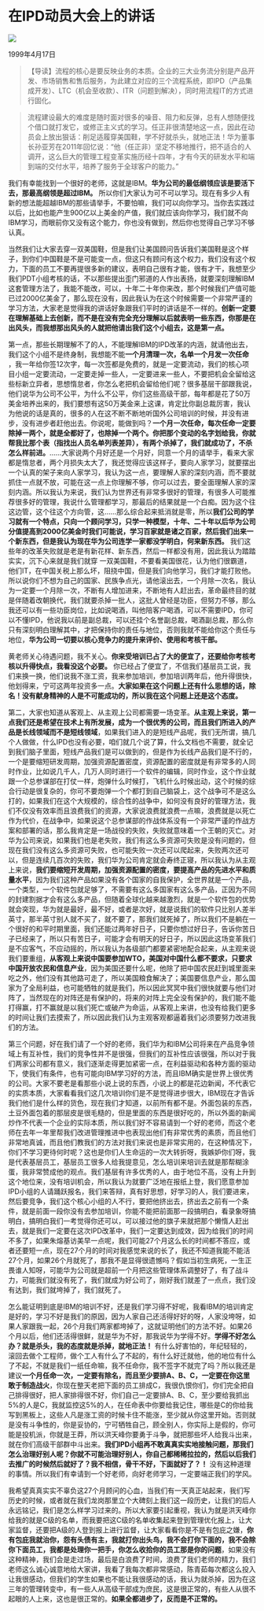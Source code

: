 # 在IPD动员大会上的讲话
<img class="pv" src="https://api.visitor.plantree.me/visitor-badge/pv?namespace=plantree.me&key=renzhengfei-speeches/在IPD动员大会上的讲话.md">


1999年4月17日



>【导读】流程的核心是要反映业务的本质。企业的三大业务流分别是产品开发、市场销售和售后服务，为此建立对应的三个流程系统，即IPD（产品集成开发）、LTC（机会至收款）、ITR（问题到解决），同时用流程IT的方式进行固化。

>流程建设最大的难度是随时面对很多的噪音、阻力和反弹，总有人想随便找个借口就打发它，或修正主义式的学习。任正非很清楚地这一点，因此在动员会上放出狠话：削足适履穿美国鞋，学不好就杀头，就地正法！华为董事长孙亚芳在2011年回忆说：“他（任正非）坚定不移地推行，把不适合的人调开，这么巨大的管理工程变革实施历经十四年，才有今天的研发水平和端到端的交付水平，培养了服务于全球客户的能力。”



我们有幸能找到一个很好的老师，这就是IBM。**华为公司的最低纲领应该是要活下去，那最高纲领是超过IBM。** 所以你们大家认为可不可以学习。现在有多少人有新的想法能超越IBM的那些请举手，不要怕嘛，我们可以向你学习。当你去实践过以后，比如也能产生900亿以上美金的产值，我们就应该向你学习，我们就不向IBM学习，而眼前你又没有这个能力，你也没有做到，然后你也觉得自己学习不够认真。

当然我们让大家去穿一双美国鞋，但是我们让美国顾问告诉我们美国鞋是这个样子，到你们中国鞋是不是可能变一点，但这只有顾问有这个权力，我们没有这个权力，下面的员工不要再提很多新的建议，表明自己很有才能，很有才干，我想至少我们PDT小组考核的话，不以那些提出歪门邪道的人作出表扬，就要深刻理解IBM这套管理方法了，我能不能改，可以，十年二十年你来改，那个时候我们产值可能已过2000亿美金了，那么现在没有，因此我认为在这个时候需要一个非常严谨的学习方法，大家老是觉得我的讲话好象跟我们平时的讲话是不一样的。**创新一定要在理解基础上去创新，而不是在没有完全充分理解以后就表明一些东西，你那是在出风头，而我想那出风头的人就把他请出我们这个小组去，这是第一点。**

第一点，那些长期理解不了的人，不能理解IBM的IPD改革的内涵，就请他出去，我们这个小组不是终身制，我想能不能**一个月清理一次，名单一个月发一次任命** ，我一年给你签12次字，每一次签都是免费的，就是一定要流动，我们的核心项目小组一定要流动，一定要走掉一些人，一定要进来一些人，不要把机会全留给这些标新立异者，思想惰怠者，你怎么老把机会留给他们呢？很多基层干部跟我说，他们说华为公司不公平，为什么不公平，你们这些高级干部，每年都是花了50万美金培养出来的，我们要想有这50万美金来上这课，肯定比你副总裁厉害，我认为他说的话是真的，很多的人在这不断不断地听国外公司培训的时候，并没有进步，没有进步者赶他出去。你说呢，能做到吗？**一个月一次任命，每次任命一定要除掉一两个，就是全都好了，也除掉一个两个。你把那个变动的名字划给我，你就帮我比那个表（指找出人员名单列表差异），有两个杀掉了，我们就成功了，不杀怎么样前进。**……大家说两个月好还是一个月好，同意一个月的请举手，看来大家都是惰怠者，两个月损失太大了，我还觉得应该这样子，要向人家学习，就要摆出一个认真的架子来向人家学习，我认为这一点，要理解人家的深刻内涵，而不要就抓住一点就不放，可能在这一点上你理解不够，你可以过去，要全面理解人家的深刻内涵。所以我认为来说，我们认为世界还有非常多很好的管理，有很多人可能推荐很多好的管理，我说什么管理都学习，那最后的结果就是一个白痴。因为这个往这边管，这个往这个方向管，这……那么综合起来抵消就是零，所以**我们公司的学习就有一个特点，只向一个顾问学习，只学一种模型，十年、二十年以后华为公司分值提高到2000亿美金时我们可能说，学习百家就是诸之百家，然后我们出来一个新东西，但是我认为现在华为公司连学一家都没学明白，何来新东西。** 我们这些年的改革失败就是老是有新花样、新东西，然后一样都没有用，因此我认为踏踏实实，沉下心来就是我们就穿 一双美国鞋，不要看美国很花，认为他们很霸道，他们IT，在中国关税上那么坏，阻挠中国，但是我们向他学习，我们才能打败他。所以说你们不想为自己的国家、民族争点光，请他滚出去，一个月除一次名，我认为一定要一个月除一次，不断有人增加进来，不断地有人赶出去，革命最终目的就是伴随着改朝换代，我们就要杀掉一批人，这批人曾经是功臣，但努力不够，那么我还可以有一些功臣岗位，比如说喝酒，叫他陪客户喝酒，可以不需要IPD，你可以不懂IPD，他说我以前是副总裁，可以还挂个名誉副总裁，喝酒副总裁，那么你只有深刻明白理解其中，才把保持你的责任与地位，否则我就不能给你这个责任与地位，**华为公司一切要以核心竞争力的提升来评价、使用和考核干部。**

黄老师关心待遇问题，我不关心。**你来受培训已占了大的便宜了，还要给你考核考核以升得快点，我看没这个必要。** 你已经占了便宜了，不信我们基层员工说，我们来换一换，他们说我不涨工资，我来参加培训，参加培训两年后，他升得很快，他划得来，宁可这两年投资多一点。**大家如果在这个问题上还有什么思想的话，除名！没有献身精神的人是不可能成功的，所以我在这个问题上还是这个态度。**

第二，大家也知道从客观上、从主观上公司都需要一场变革。**从主观上来说，第一点我们还是希望在技术上有所发展，成为一个很优秀的公司，而且我们所进入的产品是长线领域而不是短线领域**，如果我们进入的是短线产品呢，我们无所谓，搞几个人做做，什么IPD也没有必要，咱们就几个说了算，什么文档也不需要，就全记到我们脑子里面，短线产品我们是可以做到的，但是作为长线产品我们是不行的，一个是要缩短研发周期，加强资源配置密度，资源配置的密度就是有非常多的人同时作业，比如说几千人，几万人同时进行一个软件的编辑，同时作业，这个作业就跟一个总参谋部在打仗一样，炮弹什么时候打，飞机什么时候出动，这个时候的综合行动是很复杂的，你可不要炮弹一个个都打到自己脑袋上，这个战争可不是这么打的，如果我们在这个大规模的，综合性的战争中，如何没有良好的管理方法，我们不仅没有效率而且浪费我们的资源，大家说浪费就浪费一点嘛，浪费就是以死亡作为代价，在战争中，如果说这个总参谋部的作战体系没有一个非常严谨的作战方案和部署的话，那么我肯定是一场战役的失败，失败就意味着一个王朝的灭亡。对华为公司来说，如果我们也是老失败，我们有这么多资源可失败是没有问题的，但现在我们没有这么多资源可失败，也可能失败一次还可以爬起来，失败两次还可以，但是连续几百次的失败，我们华为公司肯定就会寿终正寝，所以我认为从主观上来说，**我们要缩短开发周期，加强资源配置的密度，要提高产品的先进水平和质量水平**，因为我们这种产品如果没有各个国家的自我保护，全世界就是一个产品，一个类型，一个软件包就足够了，不需要有这么多国家有这么多产品，正因为不同的封建割据才会有这么多产品，但随着全球化越来越激烈，就是一个软件包的优势就会突现，华为就是最好，最不好，或者是次好，就是说我们的软件只比别人差半英寸，那半英寸别人就不买了，就不要了，那我们就死掉了，所以我们不是躺在一个很好的和平时期里面，我们还能过两年好日子，只要你想过好日子，告诉你苦日子已经来了，所以只有苦日子，可能才会有明天的好日子，所以因此这场变革我们是不应客气，不应动摇的，所以我认为各级部门都要紧密地配合起来，从主观来说我们要重组，**从客观上来说中国要参加WTO，美国对中国什么都不要求，只要求中国开放农民和信息产业**，因为美国还要什么呢，他除了把中国农民赶到城里面来吃之外，他们没有其他路可走了，所以美国粮食解决了；美国要信息产业，那么国家为了全局利益，也可能牺牲的就是我们，所以因此冥冥中我们很快就要与他们对阵了，当然现在的对阵还是有保护的，将来的对阵上完全没有保护的，我们能不能打得赢，打不赢就是以我们死亡或破产为命运，从客观上来讲，也没有给我们更多的时间让我们去摸索了，所以因此我们认为主观客观都逼着我们必须要努力改进我们的方法。

第三个问题，好在我们请了一个好的老师，我们华为和IBM公司将来在产品竞争领域上有互补性，我们的竞争性并不是很强，但我们的互补性应该很强，所以对于我们两家公司都有意义，我们逐渐走得更加紧密一点，在利益驱动和各种方面的驱动下，使我们有条件，也有可能向IBM学习好的方法，而且IBM确实是世界上很优秀的公司。大家不要老是看那些小说上说的东西，小说上的都是花边新闻，不代表它的实质本质，大家看看我们这几次培训你们是不是觉得进步很大，IBM现在才告诉我们他们是什么样的货色，现在我们才知道，以前所有都不是。外面包装的东西，土豆外面包着的那层皮是很毛糙的，但是里面的东西是很好吃的，所以外面的新闻炒作不代表一个企业的实际本质，所以我们好不容易请到一个好的老师，而这个老师在去年一年里帮我们改进管理推进中也表现出他们有非常优秀的素质，而且他们非常地真诚，而且他们教我们的方法对我们来说也是非常实用的，在这种情况下，你们不学习更待何时呢？这也是你们人生命运的一次大转折呀，我嫉妒你们呀，我是代表基层员工，基层员工很多人给我提意见，怎么培训来培训去就是那帮糊涂蛋，我非常赞成他的观点。我们基层有许多优秀的人，由于地位不高，没有上升到这个地位来，没有培训机会，所以我认为就要广泛地在报纸上登，我们愿意参加IPD小组的人请踊跃报名，我们来答辩，真有好思想，好学习的人，我们要进来，然后要竞争，我们这个核心小组的人不行，要把他挤出去，挤出去之前有一个条件，就是前面一段你没有去参加培训，你能不能把前面那一段搞明白，看录象呀搞明白，搞明白我们一考觉得你还可以，可以接过他的旗子来就把那个懒惰人赶出去，就是我们一定要在这次IPD改革中，我们一定要达到成效，因为给我们的时间不多了，如果朱熔基访美早一点呢，我们可能27个月这么长的时间都不答应，或者还要短一点，现在27个月的时间对我感觉来说的长了，我还不知道我能不能活27个月，如果26个月就死了，那我不是显得很遗憾吗？假如当初生病死，一生正畏谁人知呀，可能华为公司就是超前一个月把这些管理体系调整好了，有了战斗力，可能我们就没有死了，我们就成为好公司了，刚好我们就差了一点点，我们没有达到，我们就垮掉了，我们就死了。

怎么能证明到底是IBM的培训不好，还是我们学习得不好呢，我看IBM的培训肯定是好的，学习不好是我们的原因，因为人家自己还活得好好的呀，人家没垮呀，如果人家跟我一起，26个月我们两家都垮掉了，这就证明他们的方法不好。如果26个月以后，他们还活得很鲜，就是华为不好，那我说华为学得不好。**学得不好怎么办？就是杀头，我的态度就是杀掉，就地正法！** 有什么好害怕的，年纪轻轻的，滚回去做个工程师，做个工人有什么了不起的，有什么好迁就他，他的地位有什么了不起，不就是我们一纸任命嘛，我不任命你，我不签字不就完了吗？所以我还是建议**一个月任命一次，一定要有除名，而且至少要排A、B、C，一定要在你这里敢于制造战火**，你现在整天老把下面的员工排成C，我很仇恨你们，你们完全把自己排得很好，把人家排得很不好，你们自己一定要排A、B、C，至少要给我抓出5%的人是C，我就监控这5%的人，在任命表中你要给我记住，哪些是C的你给我写到黑板上，这些人凡是涨工资的时候卡住不能涨，至少就从你这里开始。否则就是没有斗争性的，你是妥协的，宁可牺牲自己，顾全别人，你实际上是假的，你可能是投机派，你就是王莽，所以洪天峰你要勇于斗争，就把那些坏人给我斗出来，就在你们高级干部群中斗出来。**我们IPD小组再不敢真真实实地接触问题，那我们怎么治理好别人呢？你就不可能治理好别人，你自己都稀稀拉拉的，然后以后我们去推广的时候然后就好了？我不相信，骨干不好，下面就好了？！** 没有这种道理的事情。所以我们有幸请到一个好老师，向好老师学习，一定要端正我们的学风。

我希望真真实实不辜负这27个月顾问的心血，当我们有一天真正站起来，我们写历史的时候，或者就在我们龙岗那里立个大碑刻上我们这一段历史，让我们的后人永远铭记，我们是怎么样学习过来的。所以大家要引起重视，我认为就是洪天峰你给我的就是C级的名单，而我要把这C级的名单收集起来登到管理优化报上，让大家监督，还要把A级的人登到报上进行监督，让大家看看你是不是有包庇之嫌，**你有包庇我就治你，怨有头债有主，我就打你出头鸟，我不会打你下面的，我不会除你下面员工，我都是处理你一把手，你怎么收拾你的员工那是你的问题**，如果没有这种精神，我们会是走过场，最后是白浪费了时间，浪费了我们老师的精力，我们老师这么诚心诚意地给大家讲，我看了我每次都非常感动，陈青茹每次都这么投入让我很感动，但我们的学生如果也不能让我很感动的话，我认为就杀掉，因为在这三年的管理转变中，有一些人从高级干部成为庶民，这是很正常的，有些人从很不起眼的人上来，这也是很正常的。**如果全都进步了，反而是不正常的。**
